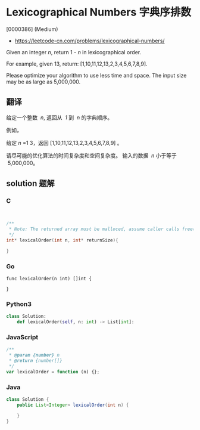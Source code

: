 # Lexicographical Numbers 字典序排数

[0000386] (Medium)

- https://leetcode-cn.com/problems/lexicographical-numbers/

Given an integer _n_, return 1 - _n_ in lexicographical order.

For example, given 13, return: \[1,10,11,12,13,2,3,4,5,6,7,8,9\].

Please optimize your algorithm to use less time and space. The input size may be as large as 5,000,000.

## 翻译

给定一个整数  *n*, 返回从  *1* 到  *n* 的字典顺序。

例如，

给定 _n_ =1 3，返回 \[1,10,11,12,13,2,3,4,5,6,7,8,9\] 。

请尽可能的优化算法的时间复杂度和空间复杂度。 输入的数据  *n* 小于等于  5,000,000。

## solution 题解

### C

```c


/**
 * Note: The returned array must be malloced, assume caller calls free().
 */
int* lexicalOrder(int n, int* returnSize){

}


```

### Go

```golang
func lexicalOrder(n int) []int {

}
```

### Python3

```python
class Solution:
    def lexicalOrder(self, n: int) -> List[int]:

```

### JavaScript

```javascript
/**
 * @param {number} n
 * @return {number[]}
 */
var lexicalOrder = function (n) {};
```

### Java

```java
class Solution {
    public List<Integer> lexicalOrder(int n) {

    }
}
```
